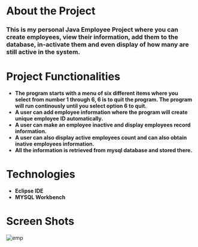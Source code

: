 # About the Project

### This is my personal Java Employee Project where you can create employees, view their information, add them to the database, in-activate them and even display of how many are still active in the system.

# Project Functionalities

* **The program starts with a menu of six different items where you select from number 1 through 6, 6 is to quit the program. The program will run continously until you select option 6 to quit.**
* **A user can add employee information where the program will create unique employee ID automatically.**
* **A user can make an employee inactive and display employees record information.**
* **A user can also display active employees count and can also obtain inative employees information.**
* **All the information is retrieved from mysql database and stored there.**

# Technologies 

* **Eclipse IDE**
* **MYSQL Workbench**

# Screen Shots

![emp](https://user-images.githubusercontent.com/76002896/171719638-7c879490-56c4-44e3-98ff-dc2f6890462e.PNG)

